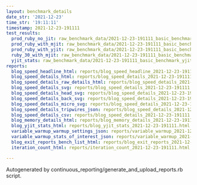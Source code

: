 ```yaml
---
layout: benchmark_details
date_str: '2021-12-23'
time_str: '19:11:11'
timestamp: 2021-12-23-191111
test_results:
  prod_ruby_no_jit: raw_benchmark_data/2021-12-23-191111_basic_benchmark_prod_ruby_no_jit.json
  prod_ruby_with_mjit: raw_benchmark_data/2021-12-23-191111_basic_benchmark_prod_ruby_with_mjit.json
  prod_ruby_with_yjit: raw_benchmark_data/2021-12-23-191111_basic_benchmark_prod_ruby_with_yjit.json
  ruby_30_with_mjit: raw_benchmark_data/2021-12-23-191111_basic_benchmark_ruby_30_with_mjit.json
  yjit_stats: raw_benchmark_data/2021-12-23-191111_basic_benchmark_yjit_stats.json
reports:
  blog_speed_headline_html: reports/blog_speed_headline_2021-12-23-191111.html
  blog_speed_details_html: reports/blog_speed_details_2021-12-23-191111.html
  blog_speed_details_raw_details_html: reports/blog_speed_details_2021-12-23-191111.raw_details.html
  blog_speed_details_svg: reports/blog_speed_details_2021-12-23-191111.svg
  blog_speed_details_head_svg: reports/blog_speed_details_2021-12-23-191111.head.svg
  blog_speed_details_back_svg: reports/blog_speed_details_2021-12-23-191111.back.svg
  blog_speed_details_micro_svg: reports/blog_speed_details_2021-12-23-191111.micro.svg
  blog_speed_details_tripwires_json: reports/blog_speed_details_2021-12-23-191111.tripwires.json
  blog_speed_details_csv: reports/blog_speed_details_2021-12-23-191111.csv
  blog_memory_details_html: reports/blog_memory_details_2021-12-23-191111.html
  blog_yjit_stats_html: reports/blog_yjit_stats_2021-12-23-191111.html
  variable_warmup_warmup_settings_json: reports/variable_warmup_2021-12-23-191111.warmup_settings.json
  variable_warmup_stats_of_interest_json: reports/variable_warmup_2021-12-23-191111.stats_of_interest.json
  blog_exit_reports_bench_list_html: reports/blog_exit_reports_2021-12-23-191111.bench_list.html
  iteration_count_html: reports/iteration_count_2021-12-23-191111.html

---
```

Autogenerated by continuous_reporting/generate_and_upload_reports.rb script.
